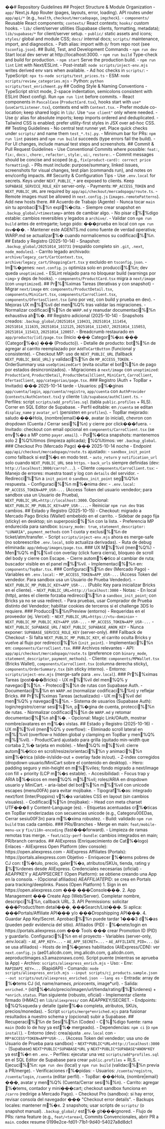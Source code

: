 ��#   R e p o s i t o r y   G u i d e l i n e s 
 
 
 
 # #   P r o j e c t   S t r u c t u r e   &   M o d u l e   O r g a n i z a t i o n 
 
 
 
 -   ` a p p / `   N e x t . j s   A p p   R o u t e r   ( p a g e s ,   l a y o u t s ,   e r r o r ,   l o a d i n g ) .   A P I   r o u t e s   u n d e r   ` a p p / a p i / * `   ( e . g . ,   ` h e a l t h ` ,   ` c h e c k o u t / m e r c a d o p a g o ` ,   ` i m g c h e c k ` ) . 
 
 -   ` c o m p o n e n t s / `   R e u s a b l e   R e a c t   c o m p o n e n t s ;   ` c o n t e x t s / `   R e a c t   c o n t e x t s ;   ` h o o k s / `   c u s t o m   h o o k s . 
 
 -   ` l i b / `   c l i e n t / s e r v e r   u t i l i t i e s   ( S u p a b a s e   c l i e n t s ,   f o r m a t t i n g ,   m e t a d a t a ) ;   ` l i b / s u p a b a s e / * `   f o r   c l i e n t / s e r v e r   s e t u p . 
 
 -   ` p u b l i c / `   s t a t i c   a s s e t s   a n d   i c o n s ;   ` s t y l e s / `   g l o b a l   a n d   m o d u l e   C S S ;   ` d o c s / `   i n t e r n a l   d o c s ;   ` s c r i p t s / `   m a i n t e n a n c e ,   i m p o r t ,   a n d   d i a g n o s t i c s . 
 
 -   P a t h   a l i a s :   i m p o r t   w i t h   ` @ / `   f r o m   r e p o   r o o t   ( s e e   ` t s c o n f i g . j s o n ` ) . 
 
 
 
 # #   B u i l d ,   T e s t ,   a n d   D e v e l o p m e n t   C o m m a n d s 
 
 
 
 -   ` n p m   r u n   d e v `   S t a r t   l o c a l   d e v   s e r v e r   a t   h t t p : / / l o c a l h o s t : 3 0 0 0 . 
 
 -   ` n p m   r u n   b u i l d `   T y p e - c h e c k   a n d   b u i l d   f o r   p r o d u c t i o n . 
 
 -   ` n p m   s t a r t `   S e r v e   t h e   p r o d u c t i o n   b u i l d . 
 
 -   ` n p m   r u n   l i n t `   L i n t   w i t h   N e x t / E S L i n t . 
 
 -   P o s t - i n s t a l l :   ` n o d e   s c r i p t s / i n j e c t - e n v . m j s `   w r i t e s   d e r i v e d   e n v   v a r s   w h e n   a v a i l a b l e . 
 
 -   A d   h o c   c h e c k s   i n   ` s c r i p t s / ` : 
 
     -   T y p e S c r i p t :   ` n p x   t s - n o d e   s c r i p t s / t e s t _ p r i c e s . t s ` 
 
     -   E S M :   ` n o d e   s c r i p t s / r e v i e w _ c a t e g o r i e s . m j s ` 
 
     -   P y t h o n :   ` p y t h o n   s c r i p t s / t e s t _ e n r i c h m e n t . p y ` 
 
 
 
 # #   C o d i n g   S t y l e   &   N a m i n g   C o n v e n t i o n s 
 
 
 
 -   T y p e S c r i p t   s t r i c t   m o d e ,   2 - s p a c e   i n d e n t a t i o n ,   s e m i c o l o n s   c o n s i s t e n t   w i t h   E S L i n t   ( N e x t   c o n f i g ) .   R u n   ` n p m   r u n   l i n t `   b e f o r e   c o m m i t s . 
 
 -   R e a c t   c o m p o n e n t s   i n   ` P a s c a l C a s e `   ( ` P r o d u c t C a r d . t s x ` ) ,   h o o k s   s t a r t   w i t h   ` u s e * `   ( ` u s e C a r t L i s t e n e r . t s x ` ) ,   c o n t e x t s   e n d   w i t h   ` C o n t e x t . t s x ` . 
 
 -   P r e f e r   m o d u l e   c o - l o c a t i o n ;   k e e p   s h a r e d   l o g i c   i n   ` l i b / ` .   U s e   ` " u s e   c l i e n t " `   o n l y   w h e r e   n e e d e d . 
 
 -   U s e   ` @ / `   a l i a s   f o r   a b s o l u t e   i m p o r t s ;   k e e p   i m p o r t s   o r d e r e d   a n d   d e d u p l i c a t e d . 
 
 -   T a i l w i n d   C S S   i s   e n a b l e d ;   p r e f e r   u t i l i t y - f i r s t   s t y l e s   i n   J S X   o v e r   a d - h o c   C S S . 
 
 
 
 # #   T e s t i n g   G u i d e l i n e s 
 
 
 
 -   N o   c e n t r a l   t e s t   r u n n e r   y e t .   P l a c e   q u i c k   c h e c k s   u n d e r   ` s c r i p t s / `   a n d   n a m e   t h e m   ` t e s t _ * . t s | . p y ` . 
 
 -   M i n i m u m   b a r   f o r   P R s :   ` n p m   r u n   l i n t `   p a s s e s   a n d   ` n p m   r u n   b u i l d `   s u c c e e d s   ( t y p e   e r r o r s   f a i l   t h e   b u i l d ) . 
 
 -   F o r   U I   c h a n g e s ,   i n c l u d e   m a n u a l   t e s t   s t e p s   a n d   s c r e e n s h o t s . 
 
 
 
 # #   C o m m i t   &   P u l l   R e q u e s t   G u i d e l i n e s 
 
 
 
 -   U s e   C o n v e n t i o n a l   C o m m i t s   w h e r e   p o s s i b l e :   ` f e a t : ` ,   ` f i x : ` ,   ` d o c s : ` ,   ` c h o r e : ` ,   ` r e f a c t o r : ` ,   ` s t y l e : ` ,   ` u i : ` ,   ` r e s t o r e : ` . 
 
 -   C o m m i t   m e s s a g e s   s h o u l d   b e   c o n c i s e   a n d   s c o p e d   ( e . g . ,   ` f i x ( p r o d u c t - c a r d ) :   c o r r e c t   p r i c e   f o r m a t t i n g ` ) . 
 
 -   P R s   m u s t   i n c l u d e :   p u r p o s e / s u m m a r y ,   l i n k e d   i s s u e s ,   s c r e e n s h o t s   f o r   v i s u a l   c h a n g e s ,   t e s t   p l a n   ( c o m m a n d s   r u n ) ,   a n d   n o t e s   o n   e n v / c o n f i g   i m p a c t s . 
 
 
 
 # #   S e c u r i t y   &   C o n f i g u r a t i o n   T i p s 
 
 
 
 -   U s e   ` . e n v . l o c a l `   f o r   s e c r e t s .   K e y s   u n d e r   ` N E X T _ P U B L I C _ * `   a r e   e x p o s e d   t o   c l i e n t s .   K e e p   ` S U P A B A S E _ S E R V I C E _ R O L E _ K E Y `   s e r v e r - o n l y . 
 
 -   P a y m e n t s :   ` M P _ A C C E S S _ T O K E N `   a n d   ` N E X T _ P U B L I C _ U R L `   a r e   r e q u i r e d   b y   ` a p p / a p i / c h e c k o u t / m e r c a d o p a g o / r o u t e . t s ` . 
 
 -   R e m o t e   i m a g e s   m u s t   b e   a l l o w e d   i n   ` n e x t . c o n f i g . j s `   ( ` i m a g e s . r e m o t e P a t t e r n s ` ) .   A d d   n e w   h o s t s   t h e r e . 
 
 
 
 # #   A c u e r d o   d e   T r a b a j o   ( A g e n t e ) 
 
 
 
 -   N u n c a   t o c a r   ` m a i n `   s i n   t u   a p r o b a c i %%n   e x p l %� c i t a . 
 
 -   S i e m p r e   c r e a r   s n a p s h o t   e n   ` . b a c k u p _ g l o b a l / < t i m e s t a m p > `   a n t e s   d e   c a m b i a r   a l g o . 
 
 -   N o   p i s a r   c %%d i g o   e s t a b l e :   c a m b i o s   r e v e r s i b l e s   y   l e g a d o s   a   ` a r c h i v e / ` . 
 
 -   V a l i d a r   c o n   ` n p m   r u n   b u i l d `   a n t e s   d e   e n t r e g a r t e ;   l u e g o   p i d o :   � � � p r u e b a   e n   l o c a l   c o n   ` n p m   r u n   d e v ` � � � . 
 
 -   M a n t e n e r   e s t e   A G E N T S . m d   c o m o   f u e n t e   d e   v e r d a d   o p e r a t i v a ;   W A R P . m d   s e   a c t u a l i z a r %�   c u a n d o   n o r m a l i c e m o s   s u   c o d i f i c a c i %%n . 
 
 
 
 # #   E s t a d o   y   R e g i s t r o   ( 2 0 2 5 - 1 0 - 1 4 ) 
 
 
 
 -   S n a p s h o t :   ` . b a c k u p _ g l o b a l / 2 0 2 5 1 0 1 4 _ 1 0 3 7 3 1 `   ( r e s p a l d o   c o m p l e t o   s i n   ` . g i t ` ,   ` . n e x t ` ,   ` n o d e _ m o d u l e s ` ) . 
 
 -   C a r r i t o   l e g a d o   a r c h i v a d o :   ` a r c h i v e / l e g a c y _ c a r t / C a r t C o n t e x t . t s x ` ,   ` a r c h i v e / l e g a c y _ c a r t / S h o p p i n g C a r t . t s x `   y   e x c l u i d o   e n   ` t s c o n f i g . j s o n ` . 
 
 -   I m %� g e n e s :   ` n e x t . c o n f i g . j s `   o p t i m i z a   s o l o   e n   p r o d u c c i %%n ;   d e v   q u e d a   ` u n o p t i m i z e d ` . 
 
 -   E S L i n t   r e l a j a d o   p a r a   n o   b l o q u e a r   b u i l d   ( w a r n i n g s   p o r   ` < i m g > `   y   d e p s   d e   h o o k s ) . 
 
 -   ` c o m p o n e n t s / P r o d u c t C a r d . t s x `   m i g r a   a   ` n e x t / i m a g e `   ( c o n   ` u n o p t i m i z e d ` ) . 
 
 
 
 # #   P r %%x i m a s   T a r e a s   ( i t e r a t i v a s   y   c o n   s n a p s h o t ) 
 
 
 
 -   M i g r a r   ` n e x t / i m a g e `   e n :   ` c o m p o n e n t s / P r o d u c t D e t a i l . t s x ` ,   ` c o m p o n e n t s / M i n i C a r t . t s x ` ,   ` c o m p o n e n t s / C a r r o C l i e n t . t s x ` ,   ` c o m p o n e n t s / O f e r t a s C l i e n t . t s x `   ( u n o   p o r   v e z ,   c o n   b u i l d   y   p r u e b a   e n   d e v ) . 
 
 -   M e j o r a s   U X   m %%v i l   d e l   m e n %Q%  t r a s   v a l i d a r   l a s   m i g r a c i o n e s . 
 
 -   N o r m a l i z a r   c o d i f i c a c i %%n   d e   ` W A R P . m d `   y   r e a n u d a r   d o c u m e n t a c i %%n   e x h a u s t i v a   a h %� . 
 
 
 
 # #   R e g i s t r o   a d i c i o n a l   ( 2 0 2 5 - 1 0 - 1 4 ) 
 
 
 
 -   S n a p s h o t s   c r e a d o s :   ` . b a c k u p _ g l o b a l / 2 0 2 5 1 0 1 4 _ 1 1 0 4 3 1 ` ,   ` 2 0 2 5 1 0 1 4 _ 1 1 1 4 5 4 ` ,   ` 2 0 2 5 1 0 1 4 _ 1 1 1 6 3 5 ` ,   ` 2 0 2 5 1 0 1 4 _ 1 1 2 1 2 5 ` ,   ` 2 0 2 5 1 0 1 4 _ 1 1 2 4 5 7 ` ,   ` 2 0 2 5 1 0 1 4 _ 1 1 5 0 5 3 ` ,   ` 2 0 2 5 1 0 1 4 _ 1 1 5 4 1 3 ` ,   ` 2 0 2 5 1 0 1 4 _ 1 2 0 0 5 7 ` . 
 
 -   B r e a d c r u m b   r e s t a u r a d o   e n   ` a p p / p r o d u c t o / [ i d ] / p a g e . t s x `   ( I n i c i o   � � �   C a t e g o r %� a s   � � �   { C a t e g o r %� a }   � � �   { P r o d u c t o } ) . 
 
 -   D e t a l l e   d e   p r o d u c t o :   b o t %%n   d e   a g r e g a r   a l   c a r r i t o   r e e m p l a z a d o   p o r   ` A d d T o C a r t B u t t o n `   ( f u n c i o n a l   y   c o n s i s t e n t e ) . 
 
 -   C h e c k o u t   M P :   u s o   d e   ` N E X T _ P U B L I C _ U R L `   ( f a l l b a c k   ` N E X T _ P U B L I C _ B A S E _ U R L ` )   y   v a l i d a c i %%n   d e   ` M P _ A C C E S S _ T O K E N ` . 
 
 -   O r d e r S u m m a r y   u s a   ` u s e O p t i m i z e d C a r t `   ( e v i t a   o c u l t a r   e l   b o t %%n   d e   p a g o   p o r   e s t a d o s   d e s i n c r o n i z a d o s ) . 
 
 -   M i g r a c i o n e s   a   ` n e x t / i m a g e `   c o n   ` u n o p t i m i z e d ` :   ` P r o d u c t C a r d ` ,   ` P r o d u c t D e t a i l ` ,   ` P r o d u c t D e t a i l C l i e n t ` ,   ` M i n i C a r t ` ,   ` C a r r o C l i e n t ` ,   ` O f e r t a s C l i e n t ` ,   ` a p p / c a t e g o r i a s / p a g e . t s x ` . 
 
 
 
 # # #   R e g i s t r o   ( A u t h   +   T o p B a r   +   I n v i t a d o )   � � �   2 0 2 5 - 1 0 - 1 4   t a r d e 
 
 
 
 -   U s u a r i o s :   p %� g i n a s   ` a p p / c u e n t a / l o g i n ` ,   ` a p p / c u e n t a / r e g i s t r o ` ,   ` a p p / c u e n t a `   c o n   ` A u t h P r o v i d e r `   ( ` c o n t e x t s / A u t h C o n t e x t . t s x ` )   y   c l i e n t e   ` l i b / s u p a b a s e / a u t h C l i e n t . t s ` . 
 
 -   P e r f i l e s :   s c r i p t   ` s c r i p t s / a d d _ p r o f i l e s . s q l `   ( t a b l a   ` p u b l i c . p r o f i l e s `   +   R L S ) .   C o r r e r   e n   S Q L   E d i t o r   d e   S u p a b a s e . 
 
 -   P e r f i l   e d i t a b l e :   e n   ` / c u e n t a `   s e   e d i t a n   ` d i s p l a y _ n a m e `   y   ` a v a t a r _ u r l `   ( p e r s i s t e n   e n   ` p r o f i l e s ` ) . 
 
 -   T o p B a r   m e j o r a d o :   s a l u d o   � � � H o l a ,   { n o m b r e | e m a i l } � � � ,   a v a t a r   ( o   i n i c i a l ) ,   c h e v r o n   c o n   d r o p d o w n   ( C u e n t a   /   C e r r a r   s e s i %%n )   y   c i e r r e   p o r   c l i c k � � � f u e r a . 
 
 -   I n v i t a d o :   c h e c k o u t   c o n   e m a i l   o p c i o n a l   e n   ` c o m p o n e n t s / C a r r o C l i e n t . t s x `   ( s e   e n v %� a   a   M P   c o m o   ` p a y e r . e m a i l ` ) . 
 
 -   P o l %� t i c a   s n a p s h o t s :   m a n t e n e m o s   s o l o   2   %Q%l t i m o s   ( l i m p i e z a   a p l i c a d a ) ;   %Q%l t i m o s :   v e r   ` . b a c k u p _ g l o b a l ` . 
 
 
 
 # # #   C h e c k o u t   P r o   ( M e r c a d o   P a g o )   � � �   2 0 2 5 - 1 0 - 1 4   n o c h e 
 
 
 
 -   E n d p o i n t   ` a p p / a p i / c h e c k o u t / m e r c a d o p a g o / r o u t e . t s `   a j u s t a d o : 
 
     -   ` s a n d b o x _ i n i t _ p o i n t `   c o m o   f a l l b a c k   s i   e s t %� s   e n   m o d o   t e s t . 
 
     -   ` a u t o _ r e t u r n `   y   ` n o t i f i c a t i o n _ u r l `   s o l o   c u a n d o   ` N E X T _ P U B L I C _ U R L `   s e a   ` h t t p s ` . 
 
     -   ` b a c k _ u r l s `   s i e m p r e   d e f i n i d a s   ( d e v :   ` h t t p : / / l o c a l h o s t : 3 0 0 0 / c a r r o ? . . . ` ) . 
 
 -   C l i e n t e   ` c o m p o n e n t s / C a r r o C l i e n t . t s x ` : 
 
     -   M a n e j o   d e   e r r o r e s :   m u e s t r a   t o a s t   y   l o g   c o n   ` d e t a i l s `   d e l   s e r v i d o r . 
 
     -   R e d i r e c c i %%n   a   ` i n i t _ p o i n t `   o   ` s a n d b o x _ i n i t _ p o i n t `   s e g %Q%n   r e s p u e s t a . 
 
 -   C o n f i g u r a c i %%n   m %� n i m a   d e v : 
 
     -   ` . e n v . l o c a l ` :   ` M P _ A C C E S S _ T O K E N = A P P _ U S R - . . . `   ( A c c e s s   T o k e n   d e l   u s u a r i o   v e n d e d o r ;   p a r a   s a n d b o x   u s a   u n   U s u a r i o   d e   P r u e b a ) ,   ` N E X T _ P U B L I C _ U R L = h t t p : / / l o c a l h o s t : 3 0 0 0 ` .   O p c i o n a l :   ` N E X T _ P U B L I C _ M P _ P U B L I C _ K E Y = A P P _ U S R - . . . ` . 
 
     -   R e i n i c i a r   ` n p m   r u n   d e v `   t r a s   c a m b i o s . 
 
 
 
 # #   E s t a d o   y   R e g i s t r o   ( 2 0 2 5 - 1 0 - 1 5 ) 
 
 
 
 -   C h e c k o u t :   m i g r a d o   a   M e r c a d o   P a g o   B r i c k s   ( W a l l e t )   e m b e b i d o   e n   e l   c a r r i t o . 
 
 -   S i d e b a r   d e   p a g o   f i j a   ( s t i c k y )   e n   d e s k t o p ;   s i n   s u p e r p o s i c i %%n   c o n   l a   l i s t a . 
 
 -   P r e f e r e n c i a   M P   e n d u r e c i d a   p a r a   s a n d b o x :   ` b i n a r y _ m o d e :   t r u e ` ,   ` s t a t e m e n t _ d e s c r i p t o r :   " L U N A R I A " ` ,   ` p a y m e n t _ m e t h o d s `   c o n   1   c u o t a   y   e x c l u s i %%n   d e   t i c k e t / a t m / t r a n s f e r . 
 
 -   S c r i p t   ` s c r i p t s / i n j e c t - e n v . m j s `   a h o r a   e s   m e r g e - s a f e   ( n o   s o b r e e s c r i b e   ` . e n v . l o c a l ` ,   s o l o   a c t u a l i z a   d e r i v a d a s ) . 
 
 -   R u t a   d e   d e b u g   e l i m i n a d a :   ` a p p / d e b u g / i m a g e s / p a g e . t s x ` . 
 
 
 
 # # #   U X   M %%v i l   ( m e n %Q%) 
 
 
 
 -   M e n %Q%  m %%v i l   c o n   o v e r l a y   ( c l i c k   f u e r a   c i e r r a ) ,   b l o q u e o   d e   s c r o l l   d e l   b o d y   y   c i e r r e   c o n   E s c a p e . 
 
 -   C i e r r e   a u t o m %� t i c o   a l   c a m b i a r   d e   r u t a ;   b u s c a d o r   v i s i b l e   e n   e l   p a n e l   m %%v i l . 
 
 -   I m p l e m e n t a c i %%n   e n :   ` c o m p o n e n t s / T o p B a r . t s x ` . 
 
 
 
 # # #   C o n f i g u r a c i %%n   d e v   ( M e r c a d o   P a g o ) 
 
 
 
 -   V a r i a b l e s   e n   ` . e n v . l o c a l ` : 
 
     -   ` M P _ A C C E S S _ T O K E N = A P P _ U S R - . . . `   ( A c c e s s   T o k e n   d e l   v e n d e d o r .   P a r a   s a n d b o x   u s a   u n   U s u a r i o   d e   P r u e b a   V e n d e d o r ) . 
 
     -   ` N E X T _ P U B L I C _ M P _ P U B L I C _ K E Y = A P P _ U S R - . . . `   ( P u b l i c   K e y   p a r a   i n i c i a l i z a r   B r i c k s   e n   e l   c l i e n t e ) . 
 
     -   ` N E X T _ P U B L I C _ U R L = h t t p : / / l o c a l h o s t : 3 0 0 0 ` 
 
 -   N o t a s : 
 
     -   E n   l o c a l   ( h t t p ) ,   a n t e s   e l   c l i e n t e   f o r z a b a   r e d i r e c c i %%n   a   ` s a n d b o x _ i n i t _ p o i n t ` ;   c o n   B r i c k s   y a   n o   s e   u s a   r e d i r e c t . 
 
     -   P a r a   p r u e b a s ,   u s a r   C o m p r a d o r   d e   P r u e b a   d i s t i n t o   d e l   V e n d e d o r ;   h a b i l i t a r   c o o k i e s   d e   t e r c e r o s   s i   e l   c h a l l e n g e   3 D S   l o   r e q u i e r e . 
 
 
 
 # # #   P r o d u c c i %%n / P r e v i e w   ( e n t o r n o ) 
 
 
 
 -   R e q u e r i d a s   e n   e l   p r o v e e d o r   ( e j .   V e r c e l ) : 
 
     -   ` N E X T _ P U B L I C _ U R L = h t t p s : / / < t u - d o m i n i o > ` 
 
     -   ` N E X T _ P U B L I C _ M P _ P U B L I C _ K E Y = A P P _ U S R - . . . ` 
 
     -   ` M P _ A C C E S S _ T O K E N = A P P _ U S R - . . . ` 
 
     -   ` N E X T _ P U B L I C _ S U P A B A S E _ U R L `   /   ` N E X T _ P U B L I C _ S U P A B A S E _ A N O N _ K E Y ` 
 
 -   N u n c a   e x p o n e r :   ` S U P A B A S E _ S E R V I C E _ R O L E _ K E Y `   ( s e r v e r - o n l y ) . 
 
 
 
 # # #   F a l l b a c k   d e   C h e c k o u t 
 
 
 
 -   S i   f a l t a   ` N E X T _ P U B L I C _ M P _ P U B L I C _ K E Y ` ,   e l   c a r r i t o   o c u l t a   B r i c k s   y   v u e l v e   a l   f l u j o   p o r   r e d i r e c c i %%n   ( ` i n i t _ p o i n t ` ) . 
 
 -   I m p l e m e n t a c i %%n   e n :   ` c o m p o n e n t s / C a r r o C l i e n t . t s x ` . 
 
 
 
 # # #   A r c h i v o s   r e l e v a n t e s 
 
 
 
 -   A P I :   ` a p p / a p i / c h e c k o u t / m e r c a d o p a g o / r o u t e . t s `   ( p r e f e r e n c e   c o n   ` b i n a r y _ m o d e ` ,   ` s t a t e m e n t _ d e s c r i p t o r ` ,   ` p a y m e n t _ m e t h o d s ` ) . 
 
 -   C l i e n t e :   ` c o m p o n e n t s / M P W a l l e t . t s x `   ( B r i c k s   W a l l e t ) ,   ` c o m p o n e n t s / C a r r o C l i e n t . t s x `   ( c o l u m n a   d e r e c h a   s t i c k y ) ,   ` c o m p o n e n t s / O r d e r S u m m a r y . t s x `   ( s i n   s t i c k y   i n t e r n o ) . 
 
 -   E n t o r n o :   ` s c r i p t s / i n j e c t - e n v . m j s `   ( m e r g e - s a f e   p a r a   ` . e n v . l o c a l ` ) . 
 
 
 
 # # #   P r %%x i m a s   T a r e a s   ( p o s t � � � B r i c k s ) 
 
 
 
 -   U X   m %%v i l   d e l   m e n %Q%  y   n a v e g a c i %%n . 
 
 -   P r o t e c c i %%n   d e   r u t a s   c o n   S u p a b a s e   A u t h . 
 
 -   D o c u m e n t a c i %%n   e n   ` W A R P . m d `   ( n o r m a l i z a r   c o d i f i c a c i %%n )   y   r e f l e j a r   B r i c k s . 
 
 
 
 # #   P r %%x i m a s   T a r e a s   ( a c t u a l i z a d o ) 
 
 
 
 -   U X   m %%v i l   d e l   m e n %Q%  y   n a v e g a c i %%n . 
 
 -   S i s t e m a   d e   u s u a r i o s   ( S u p a b a s e   A u t h ) :   l o g i n / r e g i s t r o / c e r r a r   s e s i %%n ,   p %� g i n a   d e   c u e n t a ,   p r o t e c c i %%n   d e   r u t a s . 
 
 -   N o r m a l i z a r   c o d i f i c a c i %%n   d e   ` W A R P . m d `   y   r e t o m a r   d o c u m e n t a c i %%n   a h %� . 
 
 -   O p c i o n a l :   M a g i c   L i n k / O A u t h ,   m o s t r a r   n o m b r e / a v a t a r e s   e n   m %� s   v i s t a s . 
 
 
 
 # #   E s t a d o   y   R e g i s t r o   ( 2 0 2 5 - 1 0 - 1 6 ) 
 
 
 
 -   U X   m %%v i l   ( m e n %Q%  y   o v e r f l o w ) : 
 
     -   E l i m i n a d o   s c r o l l   l a t e r a l   e n   m %%v i l   ( o v e r f l o w - x   h i d d e n   g l o b a l   y   c l a m p i n g   e n   T o p B a r   y   m e n %Q%  m %%v i l ) . 
 
     -   P r o d u c t C a r d   a j u s t a d o   p a r a   g r i l l a   ( q u i t a d o   m i n - w i d t h   q u e   c o r t a b a   2 ,%�   t a r j e t a   e n   m o b i l e ) . 
 
     -   M e n %Q%  m %%v i l :   c i e r r e   a u t o m %� t i c o   e n   s c r o l l / r e s i z e / o r i e n t a c i %%n   y   a n i m a c i %%n   s i m %� t r i c a   ( s l i d e - i n / s l i d e - o u t   +   o v e r l a y   f a d e   i n / o u t ) . 
 
     -   Z - i n d e x   c o r r e g i d o s   ( d r o p d o w n   u s u a r i o / M i n i C a r t   s o b r e   e l   c o n t e n i d o   e n   d e s k t o p ) . 
 
 -   H e r o :   p a d d i n g   s e g u r o   y   m i n - h e i g h t   e n   m %%v i l e s ;   f o n d o   m i g r a d o   a   n e x t / i m a g e   c o n   f i l l   +   p r i o r i t y   ( L C P   m %� s   e s t a b l e ) . 
 
 -   A c c e s i b i l i d a d : 
 
     -   F o c u s   t r a p   y   A R I A   b %� s i c o s   e n   m e n %Q%  m %%v i l ;   r o l e s / A R I A   e n   d r o p d o w n   u s u a r i o   y   M i n i C a r t . 
 
     -   a r i a - l a b e l   d e l   b o t %%n   m %%v i l   c o n   u n i c o d e   e s c a p e s   ( m e n \ u 0 0 F A )   p a r a   e v i t a r   m o j i b a k e . 
 
 -   T i p o g r a f %� a s :   i n t e g r a d o   n e x t / f o n t   ( I n t e r / P o p p i n s )   v %� a   v a r i a b l e s   C S S   e n   l a y o u t   ( s i n   c a m b i o s   v i s u a l e s ) . 
 
 -   C o d i f i c a c i %%n   ( m o j i b a k e ) : 
 
     -   H e a d   c o n   m e t a   c h a r s e t   U T F � � � 8   y   C o n t e n t - L a n g u a g e   ( e s ) . 
 
     -   E t i q u e t a s   a c e n t u a d a s   c r %� t i c a s   e n   T o p B a r   r e n d e r i z a d a s   c o n   s e c u e n c i a s   u n i c o d e   ( e . g . ,   C a t e g o r \ u 0 0 E D a s ,   C e r r a r   s e s i \ u 0 0 F 3 n )   p a r a   m %� x i m a   r o b u s t e z . 
 
 -   B u i l d :   v a l i d a d o   ` n p m   r u n   b u i l d `   t r a s   c a d a   c a m b i o . 
 
 
 
 # # #   P R s / B r a n c h e s 
 
 
 
 -   M e r g e   e n   m a i n :   ` f e a t / m o b i l e - m e n u - u x `   y   ` f i x / i 1 8 n - e n c o d i n g `   ( f a s t � � � f o r w a r d ) . 
 
 -   L i m p i e z a   d e   r a m a s   r e m o t a s   t r a s   m e r g e . 
 
 -   ` f e a t / a 1 1 y - p e r f - b u n d l e ` :   c a m b i o s   i n t e g r a d o s   e n   m a i n ;   P R / b r a n c h   c e r r a d o s . 
 
 
 
 # #   A l i E x p r e s s   ( E n r i q u e c i m i e n t o   d e   C a t %� l o g o ) 
 
 
 
 E n l a c e s 
 
 
 
 -   A l i E x p r e s s   O p e n   P l a t f o r m   ( d e v   c o n s o l e ) :   h t t p s : / / o p e n . a l i e x p r e s s . c o m 
 
 -   A l i E x p r e s s   A f f i l i a t e s   ( P o r t a l s ) :   h t t p s : / / p o r t a l s . a l i e x p r e s s . c o m 
 
 
 
 O b j e t i v o 
 
 
 
 -   E n r i q u e c e r   %� t e m s   p o b r e s   d e   C J   c o n :   t %� t u l o ,   p r e c i o ,   g a l e r %� a ,   a t r i b u t o s / S K U s ,   t i e n d a ,   r a t i n g   y   %%r d e n e s   d e s d e   A l i E x p r e s s . 
 
 
 
 C r e d e n c i a l e s   n e c e s a r i a s   ( o f i c i a l ) 
 
 
 
 -   A E * A P P * K E Y   y   A E * A P P * S E C R E T   ( O p e n   P l a t f o r m ) :   s e   o b t i e n e   c r e a n d o   u n a   A p p   e n   l a   c o n s o l a . 
 
 -   ( O p c i o n a l   a f i l i a d o s )   A E * A F F I L I A T E * P I D :   s e   c r e a   e n   P o r t a l s   p a r a   t r a c k i n g / d e e p l i n k s . 
 
 
 
 P a s o s   ( O p e n   P l a t f o r m ) 
 
 
 
 1 .   S i g n   i n   e n   h t t p s : / / o p e n . a l i e x p r e s s . c o m   � � �   � � � C o n s o l e � � � . 
 
 2 .   A p p   M a n a g e m e n t   � � �   C r e a t e   A p p   ( W e b / S e r v e r ) .   C o m p l e t a r   n o m b r e ,   d e s c r i p c i %%n ,   c a l l b a c k   U R L . 
 
 3 .   A P I   P e r m i s s i o n s :   s o l i c i t a r   � � � P r o d u c t / I t e m   d e t a i l � � � ,   � � � S e a r c h / L i s t � � � .   S i   a p l i c a :   � � � P o r t a l s / A f f i l i a t e   A P I � � �   y / o   � � � D r o p s h i p p i n g   A P I � � � . 
 
 4 .   G u a r d a r   A p p   K e y / S e c r e t .   A p r o b a c i %%n   p u e d e   t a r d a r   1 � � � 3   d %� a s   ( p u e d e n   p e d i r   e v i d e n c i a   d e l   s i t i o ) . 
 
 
 
 A f i l i a d o s   ( P I D ) 
 
 
 
 -   %� n e t e / l o g i n   e n   h t t p s : / / p o r t a l s . a l i e x p r e s s . c o m   � � �   T o o l s   � � �   c r e a r   P r o m o t i o n   I D   ( P I D )   y   g u a r d a r l o . 
 
 
 
 C o n f i g u r a c i %%n   e n   e l   p r o y e c t o 
 
 
 
 -   V a r i a b l e s   ( s e r v e r - o n l y ,   . e n v . l o c a l ) : 
 
     -   ` A E _ A P P _ K E Y = . . . ` 
 
     -   ` A E _ A P P _ S E C R E T = . . . ` 
 
     -   ` A E _ A F F I L I A T E _ P I D = . . . `   ( s i   s e   u s a   a f i l i a d o s ) 
 
 -   H o s t s   d e   i m %� g e n e s   h a b i l i t a d o s   ( A l i E x p r e s s / C D N ) :   v e r   ` n e x t . c o n f i g . j s `   ( a e 0 1 . a l i c d n . c o m ,   i m g . a l i c d n . c o m ,   g . a l i c d n . c o m ,   a e p r o d u c t i m a g e s . s 3 . a m a z o n a w s . c o m ) . 
 
 
 
 S c r i p t   p u e n t e   ( m i e n t r a s   s e   a p r u e b a   l a   A p p ) 
 
 
 
 -   A r c h i v o :   ` s c r i p t s / a l i e x p r e s s _ e n r i c h . m j s ` 
 
 -   U s o : 
 
     -   E n v :   ` R A P I D A P I _ K E Y = . . . `   ( R a p i d A P I ) 
 
     -   C o m a n d o :   ` n o d e   s c r i p t s / a l i e x p r e s s _ e n r i c h . m j s   - - i n p u t   s c r i p t s / c j _ p r o d u c t s . s a m p l e . j s o n   - - o u t   s c r i p t s / o u t / a l i e x p r e s s _ e n r i c h e d . j s o n   - - l a n g   e s ` 
 
 -   E n t r a d a :   a r r a y   d e   %� t e m s   C J   ( i d ,   n a m e / n a m e * e s ,   p r i c e * c e n t s ,   i m a g e * u r l ) . 
 
 -   S a l i d a :   ` e n r i c h e d . * `   ( i d / t %� t u l o / p r e c i o / i m a g e n / u r l / t i e n d a / r a t i n g / %%r d e n e s )   +   ` * e n r i c h . s t a t u s ` . 
 
 
 
 P l a n   s i g u i e n t e   ( r o b u s t o ,   o f i c i a l ) 
 
 
 
 -   I m p l e m e n t a r   c l i e n t e   f i r m a d o   ( H M A C )   e n   ` l i b / a l i e x p r e s s / `   c o n   A E _ A P P _ K E Y / S E C R E T . 
 
 -   E n d p o i n t s :   b %Q%s q u e d a   y   d e t a l l e   ( g a l e r %� a   c o m p l e t a ,   a t r i b u t o s ,   S K U s ,   p r e c i o s / m o n e d a s ) . 
 
 -   S c r i p t   ` s c r i p t s / m e r g e * e n r i c h e d . m j s `   p a r a   f u s i o n a r   r e s u l t a d o s   a   n u e s t r o   s c h e m a   y   ( o p c i o n a l )   s u b i r   a   S u p a b a s e . 
 
 
 
 # #   R e c u p e r a c i %%n   d e   S e s i %%n   ( C o d e x ) 
 
 
 
 -   C %%d i g o   f u e n t e :   r a m a   ` m a i n `   ( t o d o   l o   d e   h o y   y a   e s t %�   m e r g e a d o ) . 
 
 -   D e p e n d e n c i a s :   ` n p m   c i `   ( o   ` n p m   i n s t a l l ` ) . 
 
 -   E n t o r n o   ( d e v ) :   c r e a / a j u s t a   ` . e n v . l o c a l `   c o n 
 
     -   ` M P * A C C E S S * T O K E N = A P P * U S R - . . . `   ( A c c e s s   T o k e n   d e l   v e n d e d o r ;   u s a   u n o   d e   U s u a r i o   d e   P r u e b a   p a r a   s a n d b o x ) 
 
     -   ` N E X T * P U B L I C * U R L = h t t p : / / l o c a l h o s t : 3 0 0 0 ` 
 
     -   ( S u p a b a s e )   ` N E X T * P U B L I C * S U P A B A S E * U R L `   y   ` N E X T * P U B L I C * S U P A B A S E * A N O N * K E Y `   y a   e s t %� n   e n   ` . e n v ` . 
 
 -   P e r f i l e s :   e j e c u t a r   u n a   v e z   ` s c r i p t s / a d d * p r o f i l e s . s q l `   e n   e l   S Q L   E d i t o r   d e   S u p a b a s e   p a r a   c r e a r   ` p u b l i c . p r o f i l e s `   +   R L S . 
 
 -   E j e c u c i %%n :   ` n p m   r u n   d e v `   ( l o c a l )   y   ` n p m   r u n   b u i l d `   ( v a l i d a c i %%n   p r e v i a   a   P R / m e r g e ) . 
 
 -   V e r i f i c a c i o n e s   r %� p i d a s : 
 
     -   U s u a r i o s :   ` / c u e n t a / r e g i s t r o ` ,   ` / c u e n t a / l o g i n ` ,   ` / c u e n t a `   ( e d i t a r   p e r f i l ) . 
 
     -   T o p B a r :   � � � H o l a ,   { n o m b r e | e m a i l } � � � ,   a v a t a r   y   m e n %Q%  ( C u e n t a / C e r r a r   s e s i %%n ) . 
 
     -   C a r r i t o :   a g r e g a r   %� t e m s ,   c o n t a d o r   y   m i n i � � � c a r t ;   c h e c k o u t   s a n d b o x   f u n c i o n a   e n   ` / c a r r o `   ( r e d i r i g e   a   M e r c a d o   P a g o ) . 
 
 -   C h e c k o u t   P r o   ( s a n d b o x ) :   s i   h a y   e r r o r ,   r e v i s a r   c o n s o l a   d e l   n a v e g a d o r   � � �   " C h e c k o u t   e r r o r   d e t a i l s " . 
 
 -   B a c k u p s   l o c a l e s :   m a n t e n e r   m %� x .   2   s n a p s h o t s ;   u s a r   s c r i p t s   d e   ` s c r i p t s / `   ( o   s n a p s h o t   m a n u a l ) .   ` . b a c k u p _ g l o b a l / `   e s t %�   g i t � � � i g n o r e d . 
 
 -   F l u j o   d e   P R s :   r a m a   f e a t u r e   ( e . g . ,   ` f e a t / < t a r e a > ` ) ,   C o m m i t s   C o n v e n c i o n a l e s ,   a b r i r   P R   a   ` m a i n ` . 
 
     c o d e x   r e s u m e   0 1 9 9 e 2 c e - f d 0 1 - 7 1 b 1 - 9 d 4 0 - 5 4 0 2 7 a 8 d 8 d c 1 
 
 
